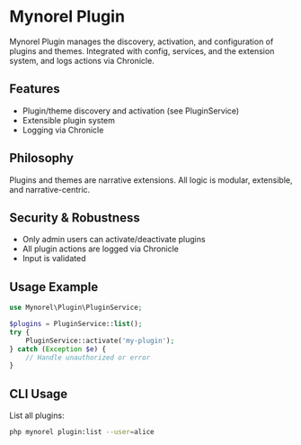 # Mynorel Plugin

Mynorel Plugin manages the discovery, activation, and configuration of plugins and themes. Integrated with config, services, and the extension system, and logs actions via Chronicle.

## Features
- Plugin/theme discovery and activation (see PluginService)
- Extensible plugin system
- Logging via Chronicle

## Philosophy
Plugins and themes are narrative extensions. All logic is modular, extensible, and narrative-centric.

## Security & Robustness
- Only admin users can activate/deactivate plugins
- All plugin actions are logged via Chronicle
- Input is validated

## Usage Example
```php
use Mynorel\Plugin\PluginService;

$plugins = PluginService::list();
try {
	PluginService::activate('my-plugin');
} catch (Exception $e) {
	// Handle unauthorized or error
}
```

## CLI Usage

List all plugins:

```bash
php mynorel plugin:list --user=alice
```
